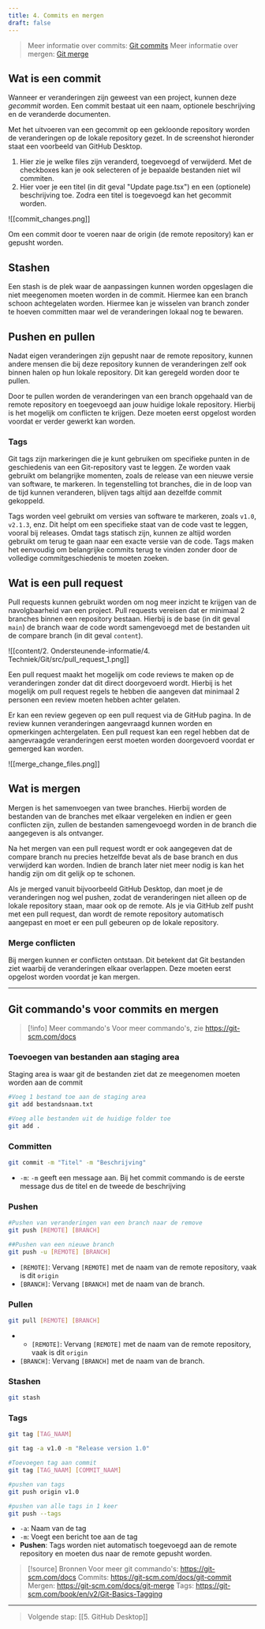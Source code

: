 ```yaml
---
title: 4. Commits en mergen
draft: false
---
```

> Meer informatie over commits: [Git commits](https://git-scm.com/docs/git-commit)
> Meer informatie over mergen: [Git merge](https://git-scm.com/docs/git-merge)

## Wat is een commit
Wanneer er veranderingen zijn geweest van een project, kunnen deze *gecommit* worden. Een commit bestaat uit een naam, optionele beschrijving en de veranderde documenten.

Met het uitvoeren van een gecommit op een gekloonde repository worden de veranderingen op de lokale repository gezet. In de screenshot hieronder staat een voorbeeld van GitHub Desktop. 

1. Hier zie je welke files zijn veranderd, toegevoegd of verwijderd. Met de checkboxes kan je ook selecteren of je bepaalde bestanden niet wil commiten.
2. Hier voer je een titel (in dit geval "Update page.tsx") en een (optionele) beschrijving toe. Zodra een titel is toegevoegd kan het gecommit worden.

![[commit_changes.png]]

Om een commit door te voeren naar de origin (de remote repository) kan er gepusht worden. 

## Stashen
Een stash is de plek waar de aanpassingen kunnen worden opgeslagen die niet meegenomen moeten worden in de commit. Hiermee kan een branch schoon achtegelaten worden. Hiermee kan je wisselen van branch zonder te hoeven committen maar wel de veranderingen lokaal nog te bewaren. 

## Pushen en pullen
Nadat eigen veranderingen zijn gepusht naar de remote repository, kunnen andere mensen die bij deze repository kunnen de veranderingen zelf ook binnen halen op hun lokale repository. Dit kan geregeld worden door te pullen. 

Door te pullen worden de veranderingen van een branch opgehaald van de remote repository en toegevoegd aan jouw huidige lokale repository. Hierbij is het mogelijk om conflicten te krijgen. Deze moeten eerst opgelost worden voordat er verder gewerkt kan worden.

### Tags
Git tags zijn markeringen die je kunt gebruiken om specifieke punten in de geschiedenis van een Git-repository vast te leggen. Ze worden vaak gebruikt om belangrijke momenten, zoals de release van een nieuwe versie van software, te markeren. In tegenstelling tot branches, die in de loop van de tijd kunnen veranderen, blijven tags altijd aan dezelfde commit gekoppeld. 

Tags worden veel gebruikt om versies van software te markeren, zoals `v1.0`, `v2.1.3`, enz. Dit helpt om een specifieke staat van de code vast te leggen, vooral bij releases. Omdat tags statisch zijn, kunnen ze altijd worden gebruikt om terug te gaan naar een exacte versie van de code. Tags maken het eenvoudig om belangrijke commits terug te vinden zonder door de volledige commitgeschiedenis te moeten zoeken.

## Wat is een pull request
Pull requests kunnen gebruikt worden om nog meer inzicht te krijgen van de navolgbaarheid van een project. Pull requests vereisen dat er minimaal 2 branches binnen een repository bestaan. Hierbij is de base (in dit geval `main`) de branch waar de code wordt samengevoegd met de bestanden uit de compare branch (in dit geval `content`).

![[content/2. Ondersteunende-informatie/4. Techniek/Git/src/pull_request_1.png]]

Een pull request maakt het mogelijk om code reviews te maken op de veranderingen zonder dat dit direct doorgevoerd wordt. Hierbij is het mogelijk om pull request regels te hebben die aangeven dat minimaal 2 personen een review moeten hebben achter gelaten. 

Er kan een review gegeven op een pull request via de GitHub pagina. In de review kunnen veranderingen aangevraagd kunnen worden en opmerkingen achtergelaten. Een pull request kan een regel hebben dat de aangevraagde veranderingen eerst moeten worden doorgevoerd voordat er gemerged kan worden.

![[merge_change_files.png]]
## Wat is mergen
Mergen is het samenvoegen van twee branches. Hierbij worden de bestanden van de branches met elkaar vergeleken en indien er geen conflicten zijn, zullen de bestanden samengevoegd worden in de branch die aangegeven is als ontvanger. 

Na het mergen van een pull request wordt er ook aangegeven dat de compare branch nu precies hetzelfde bevat als de base branch en dus verwijderd kan worden. Indien de branch later niet meer nodig is kan het handig zijn om dit gelijk op te schonen. 

Als je merged vanuit bijvoorbeeld GitHub Desktop, dan moet je de veranderingen nog wel pushen, zodat de veranderingen niet alleen op de lokale repository staan, maar ook op de remote. Als je via GitHub zelf pusht met een pull request, dan wordt de remote repository automatisch aangepast en moet er een pull gebeuren op de lokale repository.
### Merge conflicten
Bij mergen kunnen er conflicten ontstaan. Dit betekent dat Git bestanden ziet waarbij de veranderingen elkaar overlappen. Deze moeten eerst opgelost worden voordat je kan mergen.

---
## Git commando's voor commits en mergen 
> [!info] Meer commando's
> Voor meer commando's, zie https://git-scm.com/docs


### Toevoegen van bestanden aan staging area
Staging area is waar git de bestanden ziet dat ze meegenomen moeten worden aan de commit 
```bash
#Voeg 1 bestand toe aan de staging area
git add bestandsnaam.txt

#Voeg alle bestanden uit de huidige folder toe
git add .
```

### Committen

```bash
git commit -m "Titel" -m "Beschrijving"
```
- `-m`:
	`-m` geeft een message aan. Bij het commit commando is de eerste message dus de titel en de tweede de beschrijving


### Pushen
```bash
#Pushen van veranderingen van een branch naar de remove
git push [REMOTE] [BRANCH]

##Pushen van een nieuwe branch
git push -u [REMOTE] [BRANCH]
```
- `[REMOTE]`:
	Vervang `[REMOTE]` met de naam van de remote repository, vaak is dit `origin`
-  `[BRANCH]`:
	Vervang `[BRANCH]` met de naam van de branch.

### Pullen
```bash
git pull [REMOTE] [BRANCH]
```
- - `[REMOTE]`:
	Vervang `[REMOTE]` met de naam van de remote repository, vaak is dit `origin`
-  `[BRANCH]`:
	Vervang `[BRANCH]` met de naam van de branch.

### Stashen
```bash
git stash
```

### Tags
```bash
git tag [TAG_NAAM]

git tag -a v1.0 -m "Release version 1.0"

#Toevoegen tag aan commit
git tag [TAG_NAAM] [COMMIT_NAAM]

#pushen van tags
git push origin v1.0

#pushen van alle tags in 1 keer
git push --tags
```
- `-a`: Naam van de tag
- `-m`: Voegt een bericht toe aan de tag
- **Pushen**: Tags worden niet automatisch toegevoegd aan de remote repository en moeten dus naar de remote gepusht worden.

> [!source] Bronnen
> Voor meer git commando's: https://git-scm.com/docs
> Commits: https://git-scm.com/docs/git-commit
> Mergen: https://git-scm.com/docs/git-merge
> Tags:  https://git-scm.com/book/en/v2/Git-Basics-Tagging

---

> Volgende stap: [[5. GitHub Desktop]]